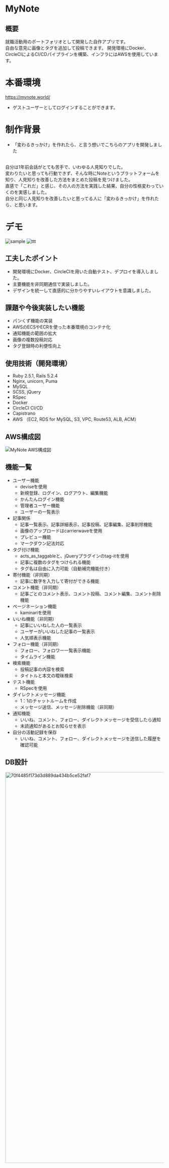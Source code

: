 # MyNote

## 概要
就職活動用のポートフォリオとして開発した自作アプリです。<br />
自由な意見に画像とタグを追加して投稿できます。
開発環境にDocker、CircleCIによるCI/CDパイプラインを構築、インフラにはAWSを使用しています。

# 本番環境
https://mynote.world/
* ゲストユーザーとしてログインすることができます。

# 制作背景
* 「変わるきっかけ」を作れたら、と言う想いでこちらのアプリを開発しました
<br />
自分は1年前会話がとても苦手で、いわゆる人見知りでした。<br />
変わりたいと思っても行動できず、そんな時にNoteというプラットフォームを知り、人見知りを改善した方法をまとめた投稿を見つけました。<br />
直感で「これだ」と感じ、その人の方法を実践した結果、自分の性格変わっていくのを実感しました。<br />
自分と同じ人見知りを改善したいと思ってる人に「変わるきっかけ」を作れたら、と思います。

# デモ
![sample](https://user-images.githubusercontent.com/61116343/86710699-35c45080-c056-11ea-9b3d-47b2d922ed63.gif)
![ttt](https://user-images.githubusercontent.com/61116343/86717276-fbaa7d00-c05c-11ea-85f5-b7b1b1a2f585.gif)


## 工夫したポイント
* 開発環境にDocker、CircleCIを用いた自動テスト、デプロイを導入しました。
* 主要機能を非同期通信で実装しました。
* デザインを統一して直感的に分かりやすいレイアウトを意識しました。

## 課題や今後実装したい機能
* パンくず機能の実装
* AWSのECSやECRを使った本番環境のコンテナ化
* 通知機能の範囲の拡大
* 画像の複数投稿対応
* タグ登録時の利便性向上

## 使用技術（開発環境）
* Ruby 2.5.1, Rails 5.2.4
* Nginx, unicorn, Puma
* MySQL
* SCSS, jQuery
* RSpec
* Docker
* CircleCI CI/CD
* Capistrano
* AWS （EC2, RDS for MySQL, S3, VPC, Route53, ALB, ACM）

## AWS構成図
![MyNote AWS構成図](https://user-images.githubusercontent.com/61116343/95417165-4b0b8c80-096f-11eb-9d50-ed260078dc87.png)

## 機能一覧
- ユーザー機能
  - deviseを使用
  - 新規登録、ログイン、ログアウト、編集機能
  - かんたんログイン機能
  - 管理者ユーザー機能
  - ユーザーの一覧表示
- 記事関係
  - 記事一覧表示、記事詳細表示、記事投稿、記事編集、記事削除機能
  - 画像のアップロードはcarrierwaveを使用
  - プレビュー機能
  - マークダウン記法対応
- タグ付け機能
  - acts_as_taggableと、jQueryプラグインのtag-itを使用
  - 記事に複数のタグをつけられる機能
  - タグ名は自由に入力可能（自動補完機能付き）
- 寄付機能（非同期）
  - 記事に数字を入力して寄付ができる機能
- コメント機能（非同期）
  - 記事ごとのコメント表示、コメント投稿、コメント編集、コメント削除機能
- ページネーション機能
  - kaminariを使用
- いいね機能（非同期）
  - 記事にいいねした人の一覧表示
  - ユーザーがいいねした記事の一覧表示
  - 人気順表示機能
- フォロー機能（非同期）
  - フォロー、フォロワー一覧表示機能
  - タイムライン機能
- 検索機能
  - 投稿記事の内容を検索
  - タイトルと本文の曖昧検索
- テスト機能
  - RSpecを使用
- ダイレクトメッセージ機能
  - 1：1のチャットルームを作成
  - メッセージ送信、メッセージ削除機能（非同期）
- 通知機能
  - いいね、コメント、フォロー、ダイレクトメッセージを受信したら通知
  - 未読通知があるとお知らせを表示
- 自分の活動記録を保存
  - いいね、コメント、フォロー、ダイレクトメッセージを送信した履歴を確認可能


## DB設計
<img width="1241" alt="70f4485f173d3d889da434b5ce52faf7" src="https://user-images.githubusercontent.com/61116343/85198895-cc8ad080-b326-11ea-9f81-68be47d1f8a9.png">
